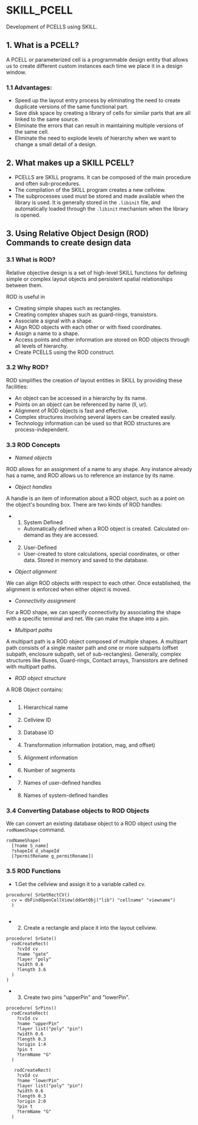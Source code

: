 # SKILL_PCELL
Development of PCELLS using SKILL.

## 1. What is a PCELL?
A PCELL or parameterized cell is a programmable design entity that allows us to create different custom instances each time we place it in a design window.

### 1.1 Advantages:
- Speed up the layout entry process by eliminating the need to create duplicate versions of the same functional part.
- Save disk space by creating a library of cells for similar parts that are all linked to the same source.
- Eliminate the errors that can result in maintaining multiple versions of the same cell.
- Eliminate the need to explode levels of hierarchy when we want to change a small detail of a design.

## 2. What makes up a SKILL PCELL?
- PCELLS are SKILL programs. It can be composed of the main procedure and often sub-procedures.
- The compilation of the SKILL program creates a new cellview.
- The subprocesses used must be stored and made available when the library is used. It is generally stored in the `.libinit` file, and automatically loaded through the `.libinit` mechanism when the library is opened.

## 3. Using Relative Object Design (ROD) Commands to create design data

### 3.1 What is ROD?
Relative objective design is a set of high-level SKILL functions for defining simple or complex layout objects and persistent spatial relationships between them.

ROD is useful in
- Creating simple shapes such as rectangles.
- Creating complex shapes such as guard-rings, transistors.
- Associate a signal with a shape.
- Align ROD objects with each other or with fixed coordinates.
- Assign a name to a shape.
- Access points and other information are stored on ROD objects through all levels of hierarchy.
- Create PCELLS using the ROD construct.

### 3.2 Why ROD?

ROD simplifies the creation of layout entities in SKILL by providing these facilities:
- An object can be accessed in a hierarchy by its name.
- Points on an object can be referenced by name (ll, ur).
- Alignment of ROD objects is fast and effective.
- Complex structures involving several layers can be created easily. 
- Technology information can be used so that ROD structures are process-independent.

### 3.3 ROD Concepts

- *Named objects*

ROD allows for an assignment of a name to any shape. Any instance already has a name, and ROD allows us to reference an instance by its name.
- *Object handles*

A handle is an item of information about a ROD object, such as a point on the object's bounding box. There are two kinds of ROD handles:
- 1. System Defined
  -  Automatically defined when a ROD object is created. Calculated on-demand as they are accessed. 
- 2. User-Defined
  - User-created to store calculations, special coordinates, or other data. Stored in memory and saved to the database.
 
- *Object alignment*

We can align ROD objects with respect to each other. Once established, the alignment is enforced when either object is moved.

- *Connectivity assignment*

For a ROD shape, we can specify connectivity by associating the shape with a specific terminal and net. We can make the shape into a pin.

- *Multipart paths*

A multipart path is a ROD object composed of multiple shapes. A multipart path consists of a single master path and one or more subparts (offset subpath, enclosure subpath, set of sub-rectangles). Generally, complex structures like Buses, Guard-rings, Contact arrays, Transistors are defined with multipart paths.  

- *ROD object structure*

A ROB Object contains:
- 1. Hierarchical name
- 2. Cellview ID
- 3. Database ID
- 4. Transformation information (rotation, mag, and offset)
- 5. Alignment information
- 6. Number of segments 
- 7. Names of user-defined handles
- 8. Names of system-defined handles

### 3.4 Converting Database objects to ROD Objects

We can convert an existing database object to a ROD object using the `rodNameShape` command.
```
rodNameShape(
  [?name S_name]
  ?shapeId d_shapeId
  [?permitRename g_permitRename]) 
```

### 3.5 ROD Functions

- 1.Get the cellview and assign it to a variable called cv.
```
procedure( SrGetRectCV()
  cv = dbFindOpenCellView(ddGetObj("lib") "cellname" "viewname")
  )
 
```
- 2. Create a rectangle and place it into the layout cellview.
```
procedure( SrGate()
  rodCreateRect(
    ?cvId cv
    ?name "gate"
    ?layer "poly"
    ?width 0.6
    ?length 3.6
  )
)
```
- 3. Create two pins "upperPin" and "lowerPin".
```
procedure( SrPins()
  rodCreateRect(
    ?cvId cv
    ?name "upperPin"
    ?layer list("poly" "pin")
    ?width 0.6
    ?length 0.3
    ?origin 1:4
    ?pin t
    ?termName "G"
  )
  
   rodCreateRect(
    ?cvId cv
    ?name "lowerPin"
    ?layer list("poly" "pin")
    ?width 0.6
    ?length 0.3
    ?origin 2:0
    ?pin t
    ?termName "G"
  ) 
```
   


